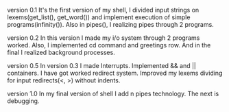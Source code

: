 version 0.1
It's the first version of my shell,
I divided input strings on lexems(get_list(), get_word()) 
and implement execution of simple programs(infinity()).
Also in pipes(), I realizing pipes through 2 programs.

version 0.2
In this version I made my i/o system through 2 programs worked.
Also, I implemented cd command and greetings row.
And in the final I realized background processes.

version 0.5
In version 0.3 I made  Interrupts.
Implemented && and || containers.
I have got worked redirect system.
Improved my lexems dividing for input redirects(<, >)
without indents.

version 1.0
In my final version of shell I add n pipes technology.
The next is debugging.
